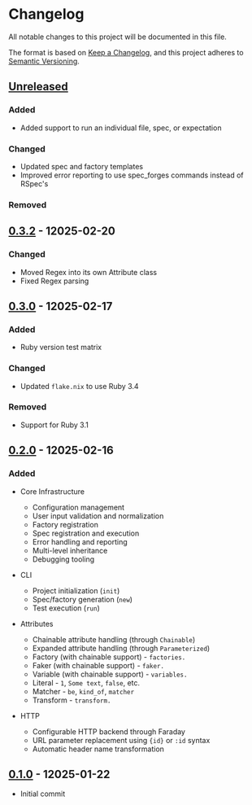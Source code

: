 # Changelog

All notable changes to this project will be documented in this file.

The format is based on [Keep a Changelog](https://keepachangelog.com/en/1.1.0/),
and this project adheres to [Semantic Versioning](https://semver.org/spec/v2.0.0.html).

## [Unreleased]

### Added

- Added support to run an individual file, spec, or expectation

### Changed

- Updated spec and factory templates
- Improved error reporting to use spec_forges commands instead of RSpec's

### Removed

## [0.3.2] - 12025-02-20

### Changed

- Moved Regex into its own Attribute class
- Fixed Regex parsing

## [0.3.0] - 12025-02-17

### Added

- Ruby version test matrix

### Changed

- Updated `flake.nix` to use Ruby 3.4

### Removed

- Support for Ruby 3.1

## [0.2.0] - 12025-02-16

### Added

- Core Infrastructure
  - Configuration management
  - User input validation and normalization
  - Factory registration
  - Spec registration and execution
  - Error handling and reporting
  - Multi-level inheritance
  - Debugging tooling

- CLI
  - Project initialization (`init`)
  - Spec/factory generation (`new`)
  - Test execution (`run`)

- Attributes
  - Chainable attribute handling (through `Chainable`)
  - Expanded attribute handling (through `Parameterized`)
  - Factory (with chainable support) - `factories.`
  - Faker (with chainable support) - `faker.`
  - Variable (with chainable support) - `variables.`
  - Literal - `1`, `Some text`, `false`, etc.
  - Matcher - `be`, `kind_of`, `matcher`
  - Transform - `transform.`

- HTTP
  - Configurable HTTP backend through Faraday
  - URL parameter replacement using `{id}` or `:id` syntax
  - Automatic header name transformation

## [0.1.0] - 12025-01-22

- Initial commit

[unreleased]: https://github.com/itsthedevman/spec_forge/compare/v0.3.2...HEAD
[0.3.2]: https://github.com/itsthedevman/spec_forge/compare/v0.3.0...v0.3.2
[0.3.0]: https://github.com/itsthedevman/spec_forge/compare/v0.2.0...v0.3.0
[0.2.0]: https://github.com/itsthedevman/spec_forge/compare/v0.1.0...v0.2.0
[0.1.0]: https://github.com/itsthedevman/spec_forge/compare/a8a991c25dcbd472a5fd975e96aa223b05948618...v0.1.0

